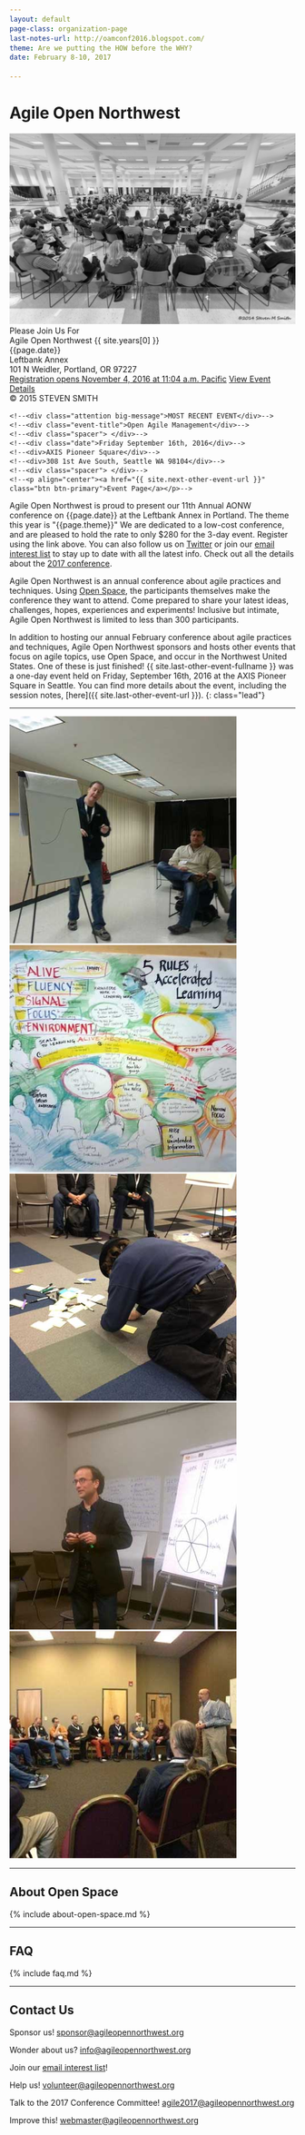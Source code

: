 ```yaml
---
layout: default
page-class: organization-page
last-notes-url: http://oamconf2016.blogspot.com/
theme: Are we putting the HOW before the WHY?
date: February 8-10, 2017

---
```


<h1 id="about_us">Agile Open Northwest <small></small></h1>

<div class="banner homepage-banner">
  <img src="/img/circle.jpg" class="background"/>
  <div class="darken"></div>
  <div class="words">
    <div class="attention big-message">Please Join Us For</div>
    <div class="event-title">Agile Open Northwest {{ site.years[0] }}</div>
    <div class="spacer"> </div>
    <div class="date">{{page.date}}</div>
    <div>Leftbank Annex</div>
    <div>101 N Weidler, Portland, OR 97227</div>
    <div class="spacer"> </div>
<!--<a href="" class="btn btn-primary">Registration closed - hope to see you there!</a> -->
<a href="" target="_blank" class="btn btn-primary">Registration opens November 4, 2016 at 11:04 a.m. Pacific</a> 
<a href="/{{ site.years[0] }}">View Event Details</a> 
    <!--<p align="center"><a href="/{{ site.years[0] }}" class="btn btn-primary">Event Page</a></p>-->
  </div>
  <div class="attribution">&copy; 2015 STEVEN SMITH</div>
</div>

<!--<div class="banner homepage-banner">-->
  <!--<img src="/img/circle.jpg" class="background"/>-->
  <!--<div class="darken"></div>-->
  <!--<div class="words">-->
    <!--<div class="attention big-message">MOST RECENT EVENT</div>-->
    <!--<div class="event-title">Open Agile Management</div>-->
    <!--<div class="spacer"> </div>-->
    <!--<div class="date">Friday September 16th, 2016</div>-->
    <!--<div>AXIS Pioneer Square</div>-->
    <!--<div>308 1st Ave South, Seattle WA 98104</div>-->
    <!--<div class="spacer"> </div>-->
    <!--<p align="center"><a href="{{ site.next-other-event-url }}" class="btn btn-primary">Event Page</a></p>-->
  <!--</div>-->
  <!--<div class="attribution">&copy; 2015 STEVEN SMITH</div>-->
<!--</div>-->

<p>Agile Open Northwest is proud to present our 11th Annual AONW conference on {{page.date}} at the Leftbank Annex in Portland. 
The theme this year is "{{page.theme}}" We are dedicated to a low-cost conference, and are pleased to hold the rate
to only $280 for the 3-day event. Register using the link above. You can also follow us on
<a href="http://twitter.com/aonw">Twitter</a> or join our
<a href="mailto:info@AgileOpenNorthwest.org?subject=Please%20add%20me%20to%20the%20AONW%20interest%20list&amp;body=Please%20add%20my%20email%20address%20to%20the%20AONW%20interest%20list!">email interest list</a>
 to stay up to date with all the latest info. Check out all the details about the <a href="/2017">2017 conference</a>.
</p>

Agile Open Northwest is an annual conference about agile practices and techniques. Using [Open Space](#about_open_space), the participants themselves
make the conference they want to attend. Come prepared to share your latest ideas, challenges, hopes, experiences and experiments! Inclusive but intimate,
Agile Open Northwest is limited to less than 300 participants.

In addition to hosting our annual February conference about agile practices and techniques, Agile Open Northwest sponsors and hosts other events that
focus on agile topics, use Open Space, and occur in the Northwest United States. One of these is just finished! {{ site.last-other-event-fullname }} was 
a one-day event held on Friday, September 16th, 2016 at the AXIS Pioneer Square in Seattle. You can find more details about the event, including the session notes, [here]({{ site.last-other-event-url }}). 
{: class="lead"}

---
<!--<div>-->
<!--<p>Thank you to all who attended AONW 2016 in Seattle. You can still view <a href="{{ page.last-notes-url }}">session notes</a> or other details about the <a href="/2016">2016 conference</a>. Our next annual conference will be AONW 2017 in Portland, OR, to be held in February 2017. Follow us on-->
<!--<a href="http://twitter.com/aonw">Twitter</a> or join our-->
<!--<a href="mailto:info@AgileOpenNorthwest.org?subject=Please%20add%20me%20to%20the%20AONW%20interest%20list&amp;body=Please%20add%20my%20email%20address%20to%20the%20AONW%20interest%20list!">email interest list</a>-->
 <!--to stay up to date with all the latest info.-->
 <!--</p>-->

<!--<p>Agile Open Northwest is proud to present our 10th Annual AONW conference on February 3-5, 2016 at the Seattle Center Exhibition Hall, and we are sold our already! We are dedicated to a low-cost conference, and are pleased to hold the rate-->
<!--to only $250 for the 3-day event. Follow us on-->
<!--<a href="http://twitter.com/aonw">Twitter</a> or join our-->
<!--<a href="mailto:info@AgileOpenNorthwest.org?subject=Please%20add%20me%20to%20the%20AONW%20interest%20list&amp;body=Please%20add%20my%20email%20address%20to%20the%20AONW%20interest%20list!">email interest list</a>-->
 <!--to stay up to date with all the latest info. You can also read more details about the <a href="/2016">2016 conference</a>.-->
 <!--</p>-->
 
<!--</div>-->

<div class="faces-5">
  <img src="/img/faces/a.jpg" alt="" class="face" />
  <img src="/img/faces/b.jpg" alt="" class="face" />
  <img src="/img/faces/c.jpg" alt="" class="face" />
  <img src="/img/faces/d.jpg" alt="" class="face" />
  <img src="/img/faces/e.jpg" alt="" class="face" />
</div>

<hr class="section"/>
<h2 id="about_open_space">About Open Space</h2>

{% include about-open-space.md %}


<hr class="section"/>
<h2 id="faq">FAQ</h2>

{% include faq.md %}


<hr class="section"/>
<h2 id="contact_us">Contact Us</h2>

Sponsor us!
[sponsor@agileopennorthwest.org](mailto:sponsor@agileopennorthwest.org)

Wonder about us?
[info@agileopennorthwest.org](mailto:info@agileopennorthwest.org)

Join our
[email interest list](mailto:info@AgileOpenNorthwest.org?subject=Please%20add%20me%20to%20the%20AONW%20interest%20list&amp;body=Please%20add%20my%20email%20address%20to%20the%20AONW%20interest%20list%20so%20I%20can%20be%20the%20first%20to%20hear%20the%20details!)!

Help us!
[volunteer@agileopennorthwest.org](mailto:volunteer@agileopennorthwest.org)

Talk to the 2017 Conference Committee!
[agile2017@agileopennorthwest.org](mailto:agile2017@agileopennorthwest.org)

Improve this!
[webmaster@agileopennorthwest.org](mailto:webmaster@agileopennorthwest.org)

